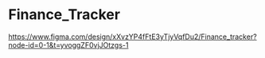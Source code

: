 # Finance_Tracker
  https://www.figma.com/design/xXvzYP4fFtE3yTjyVqfDu2/Finance_tracker?node-id=0-1&t=yvoggZF0vjJOtzgs-1
  
